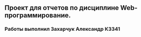 ## Проект для отчетов по дисциплине Web-программирование.

### Работы выполнил Захарчук Александр К3341
